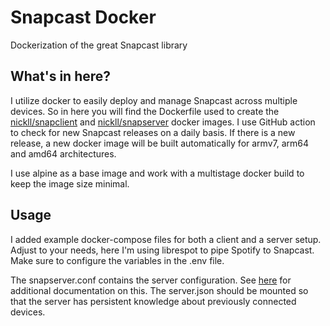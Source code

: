 # Snapcast Docker

Dockerization of the great Snapcast library

## What's in here?

I utilize docker to easily deploy and manage Snapcast across multiple devices.
So in here you will find the Dockerfile used to create the [nickll/snapclient](https://hub.docker.com/r/nickll/snapclient) and [nickll/snapserver](https://hub.docker.com/r/nickll/snapserver) docker images.
I use GitHub action to check for new Snapcast releases on a daily basis.
If there is a new release, a new docker image will be built automatically for armv7, arm64 and amd64 architectures.

I use alpine as a base image and work with a multistage docker build to keep the image size minimal.

## Usage

I added example docker-compose files for both a client and a server setup.
Adjust to your needs, here I'm using librespot to pipe Spotify to Snapcast.
Make sure to configure the variables in the .env file.

The snapserver.conf contains the server configuration.
See [here](https://github.com/badaix/snapcast/blob/master/server/etc/snapserver.conf) for additional documentation on this.
The server.json should be mounted so that the server has persistent knowledge about previously connected devices.